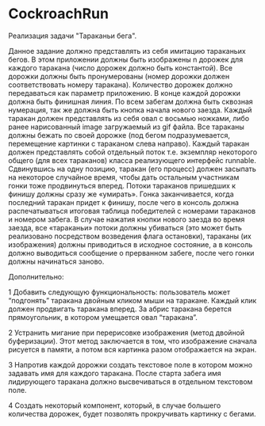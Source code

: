 # CockroachRun

Реализация задачи "Тараканьи бега".

Данное задание должно представлять из себя имитацию
тараканьих бегов.
В этом приложении должны быть изображены n дорожек для
каждого таракана (число дорожек должно быть константой). Все
дорожки должны быть пронумерованы (номер дорожки должен
соответствовать номеру таракана). Количество дорожек должно
передаваться как параметр приложению. В конце каждой дорожки
должна быть финишная линия. По всем забегам должна быть сквозная
нумерация, так же должна быть кнопка начала нового заезда.
Каждый таракан должен представлять из себя овал с восьмью
ножками, либо ранее нарисованный image загружаемый из gif файла.
Все тараканы должны бежать по своей дорожке (под бегом
подразумевается, перемещение картинки с тараканом слева направо).
Каждый таракан должен представлять собой отдельный поток
т.е. экземпляр некоторого общего (для всех тараканов) класса
реализующего интерфейс runnable. Сдвинувшись на одну позицию,
таракан (его процесс) должен засыпать на некоторое случайное время,
чтобы дать остальным участникам гонки тоже продвинуться вперед.
Потоки тараканов пришедших к финишу должны сразу же «умирать».
Гонка заканчивается, когда последний таракан придет к финишу, после
чего в консоль должна распечатываться итоговая таблица победителей
с номерами тараканов и номером забега.
В случае нажатия кнопки нового заезда во время заезда, все
«тараканьи» потоки должны убиваться (это может быть реализовано
посредством возведения флага остановки), тараканы (их изображения)
должны приводиться в исходное состояние, а в консоль должно
выводиться сообщение о прерванном забеге, после чего гонки должны
начинаться заново.

Дополнительно:

1 Добавить следующую функциональность: пользователь может “подгонять”
таракана двойным кликом мыши на таракане. Каждый клик должен продвигать
таракана вперед. За абрис таракана берется прямоугольник, в котором
умещается овал “таракана”.

2 Устранить мигание при перерисовке изображения (метод двойной
буферизации). Этот метод заключается в том, что изображение сначала
рисуется в памяти, а потом вся картинка разом отображается на экран.

3 Напротив каждой дорожки создать текстовое поле в котором можно задавать
имя для каждого таракана. После старта забега имя лидирующего таракана
должно высвечиваться в отдельном текстовом поле.

4 Создать некоторый компонент, который, в случае большего количества
дорожек, будет позволять прокручивать картинку с бегами.
